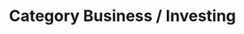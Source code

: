---
layout: layouts/taxonomy.njk
title: Category Business / Investing
description: Posts from category Business / Investing
pagination:
  data: readyPosts.category.business
  size: 10
permalink: "category/business{% if pagination.pageNumber > 0 %}/{{ pagination.pageNumber | plus: 1 }}{% endif %}/"
---